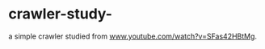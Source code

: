 crawler-study-
==================================================================================================
a simple crawler studied from www.youtube.com/watch?v=SFas42HBtMg.

